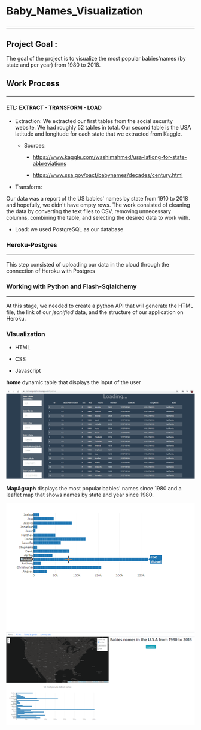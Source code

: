 # Baby_Names_Visualization <hr>

## Project Goal :

The goal of the project is to visualize the most popular babies'names  (by state and per year) from 1980 to 2018.

## Work Process <hr/>

#### ETL: EXTRACT - TRANSFORM - LOAD

* Extraction:
  We extracted our first tables from the social security website. We had roughly 52 tables in total. Our second table is the USA latitude and longitude for each state that we extracted from Kaggle.


    + Sources:
  
       - https://www.kaggle.com/washimahmed/usa-latlong-for-state-abbreviations

       - https://www.ssa.gov/oact/babynames/decades/century.html

* Transform:
  
Our data was a report of the US babies' names by state from 1910 to 2018 and hopefully, we didn't have empty rows. The work consisted of cleaning the data by converting the text files to CSV, removing unnecessary columns, combining the table, and selecting the desired data to work with.

* Load:
we used PostgreSQL as our database

### Heroku-Postgres <hr/>

This step consisted of uploading our data in the cloud through the connection of Heroku  with Postgres 


### Working with Python and Flash-Sqlalchemy <hr/>

At this stage, we needed to create a python API that will generate the HTML file, the link of our _jsonified_ data, and the structure of our application on Heroku. 


### VIsualization

+ HTML

+ CSS

+ Javascript


**home**   dynamic table that  displays the input of the user 


![](static/Resources/project_2_gift.gif)

 
**Map&graph**   displays the most popular babies' names since 1980 and a leaflet map that shows names by state and year since 1980.

![](static/Resources/project_2_gift_3.gif)
![](static/Resources/Capture_pic.PNG)